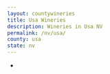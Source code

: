 ```yaml
---
layout: countywineries
title: Usa Wineries
description: Wineries in Usa NV
permalink: /nv/usa/
county: usa
state: nv
---
```

-
